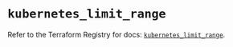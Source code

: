 # `kubernetes_limit_range`

Refer to the Terraform Registry for docs: [`kubernetes_limit_range`](https://registry.terraform.io/providers/hashicorp/kubernetes/2.31.0/docs/resources/limit_range).
